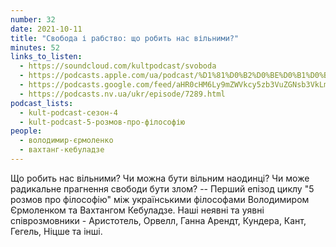 ```yaml
---
number: 32
date: 2021-10-11
title: "Свобода і рабство: що робить нас вільними?"
minutes: 52
links_to_listen:
  - https://soundcloud.com/kultpodcast/svoboda
  - https://podcasts.apple.com/ua/podcast/%D1%81%D0%B2%D0%BE%D0%B1%D0%BE%D0%B4%D0%B0-%D1%96-%D1%80%D0%B0%D0%B1%D1%81%D1%82%D0%B2%D0%BE-%D1%89%D0%BE-%D1%80%D0%BE%D0%B1%D0%B8%D1%82%D1%8C-%D0%BD%D0%B0%D1%81-%D0%B2%D1%96%D0%BB%D1%8C%D0%BD%D0%B8%D0%BC%D0%B8-5-%D1%80%D0%BE%D0%B7%D0%BC%D0%BE%D0%B2-%D0%BF%D1%80%D0%BE/id1581339249?i=1000538244455
  - https://podcasts.google.com/feed/aHR0cHM6Ly9mZWVkcy5zb3VuZGNsb3VkLmNvbS91c2Vycy9zb3VuZGNsb3VkOnVzZXJzOjg5MjM3MjAyNy9zb3VuZHMucnNz/episode/dGFnOnNvdW5kY2xvdWQsMjAxMDp0cmFja3MvMTEzOTk3Mzc5OQ
  - https://podcasts.nv.ua/ukr/episode/7289.html
podcast_lists:
  - kult-podcast-сезон-4
  - kult-podcast-5-розмов-про-філософію
people:
  - володимир-єрмоленко
  - вахтанг-кебуладзе
---
```


Що робить нас вільними? Чи можна бути вільним наодинці? Чи може радикальне
прагнення свободи бути злом? -- Перший епізод циклу "5 розмов про філософію"
між українськими філософами Володимиром Єрмоленком та Вахтангом Кебуладзе. Наші
неявні та уявні співрозмовники - Аристотель, Орвелл, Ганна Арендт, Кундера,
Кант, Гегель, Ніцше та інші.
